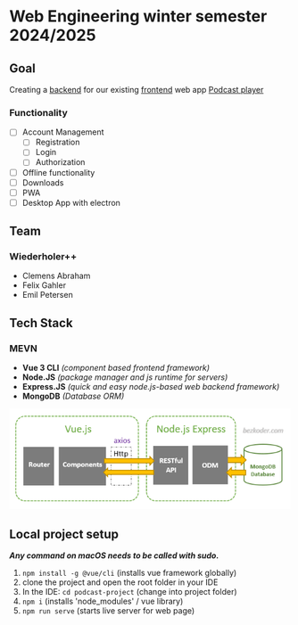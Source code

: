 # Web Engineering winter semester 2024/2025

## Goal

Creating a [backend](/server-backend/) for our existing [frontend](/web-frontend/) web app [Podcast player](http://webengineering.ins.hs-anhalt.de:10051)

### Functionality

- [ ] Account Management
  - [ ] Registration
  - [ ] Login
  - [ ] Authorization
- [ ] Offline functionality
- [ ] Downloads
- [ ] PWA
- [ ] Desktop App with electron

## Team

### Wiederholer++

- Clemens Abraham
- Felix Gahler
- Emil Petersen

## Tech Stack

### MEVN

- **Vue 3 CLI** *(component based frontend framework)*
- **Node.JS** *(package manager and js runtime for servers)*
- **Express.JS** *(quick and easy node.js-based web backend framework)*
- **MongoDB** *(Database ORM)*

![MEVN architecture](podcast-project/src/assets/mevncrudarchitecture.png)

## Local project setup

***Any command on macOS needs to be called with sudo.***

1. ```npm install -g @vue/cli``` (installs vue framework globally)
2. clone the project and open the root folder in your IDE
3. In the IDE: ```cd podcast-project``` (change into project folder)
4. ```npm i``` (installs 'node_modules' / vue library)
5. ```npm run serve``` (starts live server for web page)
